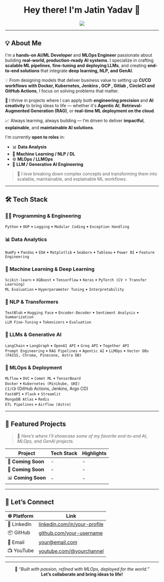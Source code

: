 <h1 align="center">Hey there! I'm Jatin Yadav 🚀 </h1>

<p align="center">
  <img src="https://readme-typing-svg.demolab.com/?lines=AI+%2F+ML+Engineer;MLOps+Specialist;Generative+-+Agentic+AI+Engineer;Data+Scientist;Data+Analyst+%7C+Python+developer&font=Fira+Code&center=true&width=435&height=45&color=00ffcc&vCenter=true&size=22" />
</p>

---

## 💡 About Me

I'm a **hands-on AI/ML Developer** and **MLOps Engineer** passionate about building **real-world, production-ready AI systems**. I specialize in crafting **scalable ML pipelines**, **fine-tuning and deploying LLMs**, and creating **end-to-end solutions** that integrate **deep learning, NLP, and GenAI**.

💡 From designing models that deliver business value to setting up **CI/CD workflows with Docker, Kubernetes, Jenkins , GCP , Gitlab , CircleCI  and GitHub Actions**, I focus on solving problems that matter.

🚀 I thrive in projects where I can apply both **engineering precision** and **AI creativity** to bring ideas to life — whether it's **Agentic AI**, **Retrieval-Augmented Generation (RAG)**, or **real-time ML deployment on the cloud**.

📈 Always learning, always building — I’m driven to deliver **impactful**, **explainable**, and **maintainable AI solutions**.


I'm currently **open to roles** in:
- 📊 **Data Analysis**
- 🤖 **Machine Learning / NLP / DL**
- ⚙️ **MLOps / LLMOps**
- 🧠 **LLM / Generative AI Engineering**

> 🧩 I love breaking down complex concepts and transforming them into scalable, maintainable, and explainable ML workflows.

---

## 🛠️ Tech Stack

### 👨‍💻 Programming & Engineering
`Python` • `OOP` • `Logging` • `Modular Coding` • `Exception Handling`

### 📊 Data Analytics
`NumPy` • `Pandas` • `EDA` • `Matplotlib` • `Seaborn` • `Tableau` • `Power BI` • `Feature Engineering`

### 🧠 Machine Learning & Deep Learning
`Scikit-learn` • `XGBoost` • `TensorFlow` • `Keras` • `PyTorch (CV + Transfer Learning)`  
`ML Evaluation` • `Hyperparameter Tuning` • `Interpretability`

### 💬 NLP & Transformers
`TextBlob` • `Hugging Face` • `Encoder-Decoder` • `Sentiment Analysis` • `Summarization`  
`LLM Fine-Tuning` • `Tokenizers` • `Evaluation`

### 🤖 LLMs & Generative AI
`LangChain` • `LangGraph` • `OpenAI API` • `Groq API` • `Together API`  
`Prompt Engineering` • `RAG Pipelines` • `Agentic AI` • `LLMOps` • `Vector DBs (FAISS, Chroma, Pinecone, Astra DB)`

### 🚀 MLOps & Deployment
`MLflow` • `DVC` • `Comet ML` • `TensorBoard`  
`Docker` • `Kubernetes (Minikube, GKE)`  
`CI/CD` (GitHub Actions, Jenkins, Argo CD)  
`FastAPI` • `Flask` • `Streamlit`  
`MongoDB Atlas` • `Redis`  
`ETL Pipelines` • `Airflow (Astro)`

---

## 📂 Featured Projects

> 📌 *Here’s where I’ll showcase some of my favorite end-to-end AI, MLOps, and GenAI projects.*

| Project | Tech Stack | Highlights |
|--------|------------|------------|
| 🧠 **Coming Soon** | - | - |
| 🤖 **Coming Soon** | - | - |
| 📊 **Coming Soon** | - | - |

---

## 🔗 Let’s Connect

| 🌐 Platform | Link |
|------------|------|
| 💼 LinkedIn | [linkedin.com/in/your-profile](https://linkedin.com/in/your-profile) |
| 📦 GitHub | [github.com/your-username](https://github.com/your-username) |
| 📧 Email | your@email.com |
| 📺 YouTube | [youtube.com/@yourchannel](https://youtube.com/@yourchannel) |

---

<p align="center">
  💬 <i>“Built with passion, refined with MLOps, deployed for the world.”</i>  
  <br/>
  <b>Let’s collaborate and bring ideas to life!</b>
</p>
